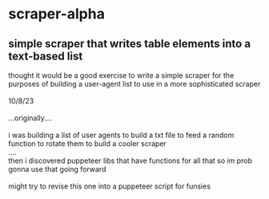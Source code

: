 # scraper-alpha
simple scraper that writes table elements into a text-based list <br>
-
thought it would be a good exercise to write a simple scraper for the purposes of building a user-agent list to use in a more sophisticated scraper
<br>
<br>
10/8/23 <br>
<br>
...originally.... <br>  
i was building a list of user agents to build a txt file to feed a random function to rotate them to build a cooler scraper <br>
.... <br>
then i discovered puppeteer libs that have functions for all that so im prob gonna use that going forward <br>
<br>
might try to revise this one into a puppeteer script for funsies <br>
